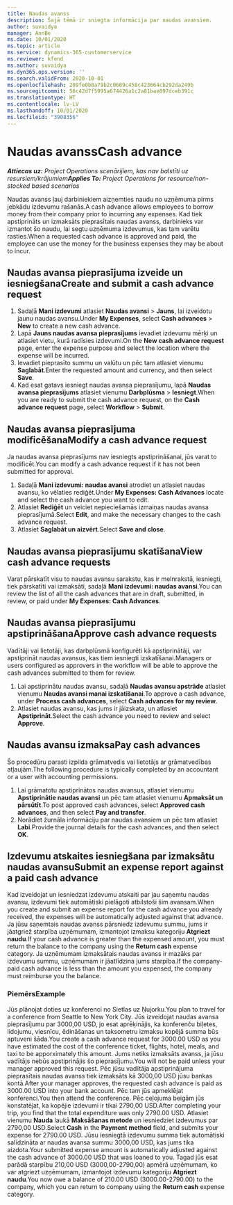 ```yaml
---
title: Naudas avanss
description: Šajā tēmā ir sniegta informācija par naudas avansiem.
author: suvaidya
manager: AnnBe
ms.date: 10/01/2020
ms.topic: article
ms.service: dynamics-365-customerservice
ms.reviewer: kfend
ms.author: suvaidya
ms.dyn365.ops.version: ''
ms.search.validFrom: 2020-10-01
ms.openlocfilehash: 209fe0b8a79b2c0689c458c423664cb292da249b
ms.sourcegitcommit: 56c42d7f5995a674426a1c2a81bae897dceb391c
ms.translationtype: HT
ms.contentlocale: lv-LV
ms.lasthandoff: 10/01/2020
ms.locfileid: "3908356"
---
```

# <a name="cash-advance"></a><span data-ttu-id="92c31-103">Naudas avanss</span><span class="sxs-lookup"><span data-stu-id="92c31-103">Cash advance</span></span>

<span data-ttu-id="92c31-104">_**Attiecas uz:** Project Operations scenārijiem, kas nav balstīti uz resursiem/krājumiem_</span><span class="sxs-lookup"><span data-stu-id="92c31-104">_**Applies To:** Project Operations for resource/non-stocked based scenarios_</span></span>

<span data-ttu-id="92c31-105">Naudas avanss ļauj darbiniekiem aizņemties naudu no uzņēmuma pirms jebkādu izdevumu rašanās.</span><span class="sxs-lookup"><span data-stu-id="92c31-105">A cash advance allows employees to borrow money from their company prior to incurring any expenses.</span></span> <span data-ttu-id="92c31-106">Kad tiek apstiprināts un izmaksāts pieprasītais naudas avanss, darbinieks var izmantot šo naudu, lai segtu uzņēmuma izdevumus, kas tam varētu rasties.</span><span class="sxs-lookup"><span data-stu-id="92c31-106">When a requested cash advance is approved and paid, the employee can use the money for the business expenses they may be about to incur.</span></span> 

## <a name="create-and-submit-a-cash-advance-request"></a><span data-ttu-id="92c31-107">Naudas avansa pieprasījuma izveide un iesniegšana</span><span class="sxs-lookup"><span data-stu-id="92c31-107">Create and submit a cash advance request</span></span>

1. <span data-ttu-id="92c31-108">Sadaļā **Mani izdevumi** atlasiet **Naudas avansi** > **Jauns**, lai izveidotu jaunu naudas avansu.</span><span class="sxs-lookup"><span data-stu-id="92c31-108">Under **My Expenses**, select **Cash advances** > **New** to create a new cash advance.</span></span> 
2. <span data-ttu-id="92c31-109">Lapā **Jauns naudas avansa pieprasījums** ievadiet izdevumu mērķi un atlasiet vietu, kurā radīsies izdevumi.</span><span class="sxs-lookup"><span data-stu-id="92c31-109">On the **New cash advance request** page, enter the expense purpose and select the location where the expense will be incurred.</span></span>
3. <span data-ttu-id="92c31-110">Ievadiet pieprasīto summu un valūtu un pēc tam atlasiet vienumu **Saglabāt**.</span><span class="sxs-lookup"><span data-stu-id="92c31-110">Enter the requested amount and currency, and then select **Save**.</span></span> 
4. <span data-ttu-id="92c31-111">Kad esat gatavs iesniegt naudas avansa pieprasījumu, lapā **Naudas avansa pieprasījums** atlasiet vienumu **Darbplūsma** > **Iesniegt**.</span><span class="sxs-lookup"><span data-stu-id="92c31-111">When you are ready to submit the cash advance request, on the **Cash advance request** page, select **Workflow** > **Submit**.</span></span>

## <a name="modify-a-cash-advance-request"></a><span data-ttu-id="92c31-112">Naudas avansa pieprasījuma modificēšana</span><span class="sxs-lookup"><span data-stu-id="92c31-112">Modify a cash advance request</span></span>

<span data-ttu-id="92c31-113">Ja naudas avansa pieprasījums nav iesniegts apstiprināšanai, jūs varat to modificēt.</span><span class="sxs-lookup"><span data-stu-id="92c31-113">You can modify a cash advance request if it has not been submitted for approval.</span></span>

1. <span data-ttu-id="92c31-114">Sadaļā **Mani izdevumi: naudas avansi** atrodiet un atlasiet naudas avansu, ko vēlaties rediģēt.</span><span class="sxs-lookup"><span data-stu-id="92c31-114">Under **My Expenses: Cash Advances** locate and select the cash advance you want to edit.</span></span>
2. <span data-ttu-id="92c31-115">Atlasiet **Rediģēt** un veiciet nepieciešamās izmaiņas naudas avansa pieprasījumā.</span><span class="sxs-lookup"><span data-stu-id="92c31-115">Select **Edit**, and make the necessary changes to the cash advance request.</span></span> 
3. <span data-ttu-id="92c31-116">Atlasiet **Saglabāt un aizvērt**.</span><span class="sxs-lookup"><span data-stu-id="92c31-116">Select **Save and close**.</span></span>


## <a name="view-cash-advance-requests"></a><span data-ttu-id="92c31-117">Naudas avansa pieprasījumu skatīšana</span><span class="sxs-lookup"><span data-stu-id="92c31-117">View cash advance requests</span></span>
<span data-ttu-id="92c31-118">Varat pārskatīt visu to naudas avansu sarakstu, kas ir melnrakstā, iesniegti, tiek pārskatīti vai izmaksāti, sadaļā **Mani izdevumi: naudas avansi**.</span><span class="sxs-lookup"><span data-stu-id="92c31-118">You can review the list of all the cash advances that are in draft, submitted, in review, or paid under **My Expenses: Cash Advances**.</span></span> 

## <a name="approve-cash-advance-requests"></a><span data-ttu-id="92c31-119">Naudas avansa pieprasījumu apstiprināšana</span><span class="sxs-lookup"><span data-stu-id="92c31-119">Approve cash advance requests</span></span>

<span data-ttu-id="92c31-120">Vadītāji vai lietotāji, kas darbplūsmā konfigurēti kā apstiprinātāji, var apstiprināt naudas avansus, kas tiem iesniegti izskatīšanai.</span><span class="sxs-lookup"><span data-stu-id="92c31-120">Managers or users configured as approvers in the workflow will be able to approve the cash advances submitted to them for review.</span></span> 

1. <span data-ttu-id="92c31-121">Lai apstiprinātu naudas avansu, sadaļā **Naudas avansu apstrāde** atlasiet vienumu **Naudas avansi manai izskatīšanai**.</span><span class="sxs-lookup"><span data-stu-id="92c31-121">To approve a cash advance, under **Process cash advances**, select **Cash advances for my review**.</span></span>
2. <span data-ttu-id="92c31-122">Atlasiet naudas avansu, kas jums ir jāizskata, un atlasiet **Apstiprināt**.</span><span class="sxs-lookup"><span data-stu-id="92c31-122">Select the cash advance you need to review and select **Approve**.</span></span>  

## <a name="pay-cash-advances"></a><span data-ttu-id="92c31-123">Naudas avansu izmaksa</span><span class="sxs-lookup"><span data-stu-id="92c31-123">Pay cash advances</span></span> 
<span data-ttu-id="92c31-124">Šo procedūru parasti izpilda grāmatvedis vai lietotājs ar grāmatvedības atļaujām.</span><span class="sxs-lookup"><span data-stu-id="92c31-124">The following procedure is typically completed by an accountant or a user with accounting permissions.</span></span>

1. <span data-ttu-id="92c31-125">Lai grāmatotu apstiprinātos naudas avansus, atlasiet vienumu **Apstiprinātie naudas avansi** un pēc tam atlasiet vienumu **Apmaksāt un pārsūtīt**.</span><span class="sxs-lookup"><span data-stu-id="92c31-125">To post approved cash advances, select **Approved cash advances**, and then select **Pay and transfer**.</span></span>  
2. <span data-ttu-id="92c31-126">Norādiet žurnāla informāciju par naudas avansiem un pēc tam atlasiet **Labi**.</span><span class="sxs-lookup"><span data-stu-id="92c31-126">Provide the journal details for the cash advances, and then select **OK**.</span></span> 

## <a name="submit-an-expense-report-against-a-paid-cash-advance"></a><span data-ttu-id="92c31-127">Izdevumu atskaites iesniegšana par izmaksātu naudas avansu</span><span class="sxs-lookup"><span data-stu-id="92c31-127">Submit an expense report against a paid cash advance</span></span> 

<span data-ttu-id="92c31-128">Kad izveidojat un iesniedzat izdevumu atskaiti par jau saņemtu naudas avansu, izdevumi tiek automātiski pielāgoti atbilstoši šim avansam.</span><span class="sxs-lookup"><span data-stu-id="92c31-128">When you create and submit an expense report for the cash advance you already received, the expenses will be automatically adjusted against that advance.</span></span> <span data-ttu-id="92c31-129">Ja jūsu saņemtais naudas avanss pārsniedz izdevumu summu, jums ir jāatgriež starpība uzņēmumam, izmantojot izmaksu kategoriju **Atgriezt naudu**.</span><span class="sxs-lookup"><span data-stu-id="92c31-129">If your cash advance is greater than the expensed amount, you must return the balance to the company using the **Return cash** expense category.</span></span> <span data-ttu-id="92c31-130">Ja uzņēmumam izmaksātais naudas avanss ir mazāks par izdevumu summu, uzņēmumam ir jāatlīdzina jums starpība.</span><span class="sxs-lookup"><span data-stu-id="92c31-130">If the company-paid cash advance is less than the amount you expensed, the company must reimburse you the balance.</span></span> 

### <a name="example"></a><span data-ttu-id="92c31-131">Piemērs</span><span class="sxs-lookup"><span data-stu-id="92c31-131">Example</span></span>
<span data-ttu-id="92c31-132">Jūs plānojat doties uz konferenci no Sietlas uz Ņujorku.</span><span class="sxs-lookup"><span data-stu-id="92c31-132">You plan to travel for a conference from Seattle to New York City.</span></span> <span data-ttu-id="92c31-133">Jūs izveidojat naudas avansa pieprasījumu par 3000,00 USD, jo esat aprēķinājis, ka konferenču biļetes, lidojumu, viesnīcu, ēdināšanas un taksometru izmaksu kopējā summa būs aptuveni šāda.</span><span class="sxs-lookup"><span data-stu-id="92c31-133">You create a cash advance request for 3000.00 USD as you have estimated the cost of the conference ticket, flights, hotel, meals, and taxi to be apporximately this amount.</span></span> <span data-ttu-id="92c31-134">Jums netiks izmaksāts avanss, ja jūsu vadītājs nebūs apstiprinājis šo pieprasījumu.</span><span class="sxs-lookup"><span data-stu-id="92c31-134">You will not be paid unless your manager approved this request.</span></span> <span data-ttu-id="92c31-135">Pēc jūsu vadītāja apstiprinājuma pieprasītais naudas avanss tiek izmaksāts kā 3000,00 USD jūsu bankas kontā.</span><span class="sxs-lookup"><span data-stu-id="92c31-135">After your manager approves, the requested cash advance is paid as 3000.00 USD into your bank account.</span></span> <span data-ttu-id="92c31-136">Pēc tam jūs apmeklējat konferenci.</span><span class="sxs-lookup"><span data-stu-id="92c31-136">You then attend the conference.</span></span> <span data-ttu-id="92c31-137">Pēc ceļojuma beigām jūs konstatējat, ka kopējie izdevumi ir tikai 2790,00 USD.</span><span class="sxs-lookup"><span data-stu-id="92c31-137">After completing your trip, you find that the total expenditure was only 2790.00 USD.</span></span> <span data-ttu-id="92c31-138">Atlasiet vienumu **Nauda** laukā **Maksāšanas metode** un iesniedziet izdevumus par 2790,00 USD.</span><span class="sxs-lookup"><span data-stu-id="92c31-138">Select **Cash** in the **Payment method** field, and submits your expense for 2790.00 USD.</span></span> <span data-ttu-id="92c31-139">Jūsu iesniegtā izdevumu summa tiek automātiski salīdzināta ar naudas avansa summu 3000,00 USD, kas jums tika aizdota.</span><span class="sxs-lookup"><span data-stu-id="92c31-139">Your submitted expense amount is automatically adjusted against the cash advance of 3000.00 USD that was loaned to you.</span></span> <span data-ttu-id="92c31-140">Tagad jūs esat parādā starpību 210,00 USD (3000,00-2790,00) apmērā uzņēmumam, ko var atgriezt uzņēmumam, izmantojot izdevumu kategoriju **Atgriezt naudu**.</span><span class="sxs-lookup"><span data-stu-id="92c31-140">You now owe a balance of 210.00 USD (3000.00-2790.00) to the company, which you can return to company using the **Return cash** expense category.</span></span> 
